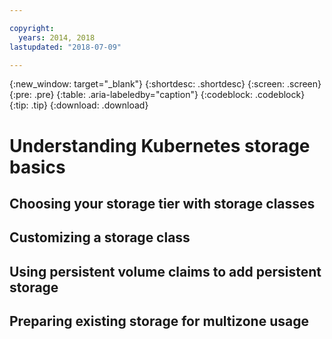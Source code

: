```yaml
---

copyright:
  years: 2014, 2018
lastupdated: "2018-07-09"

---
```


{:new_window: target="_blank"}
{:shortdesc: .shortdesc}
{:screen: .screen}
{:pre: .pre}
{:table: .aria-labeledby="caption"}
{:codeblock: .codeblock}
{:tip: .tip}
{:download: .download}




# Understanding Kubernetes storage basics

## Choosing your storage tier with storage classes

## Customizing a storage class

## Using persistent volume claims to add persistent storage

## Preparing existing storage for multizone usage




